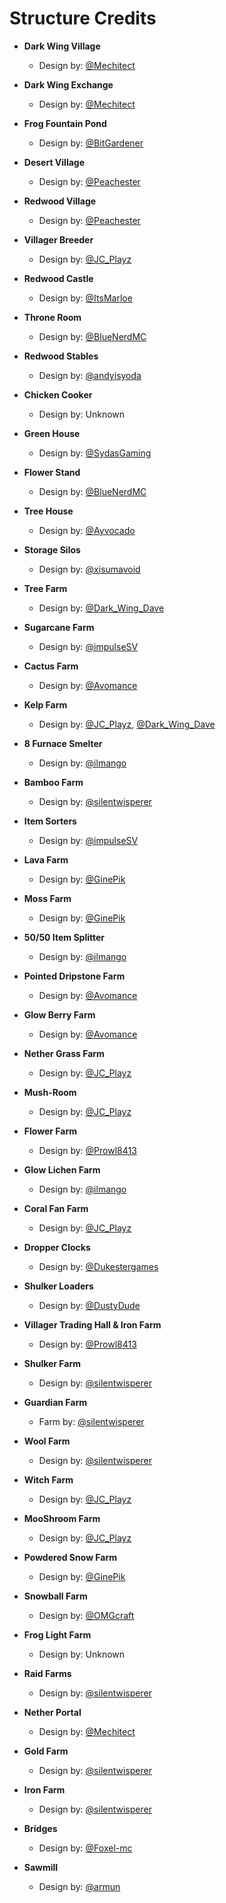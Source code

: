 # Structure Credits

- **Dark Wing Village**
  - Design by: [@Mechitect](https://www.youtube.com/user/Mechitect)

- **Dark Wing Exchange**
  - Design by: [@Mechitect](https://www.youtube.com/user/Mechitect)

- **Frog Fountain Pond**
  - Design by: [@BitGardener](https://www.youtube.com/user/BitGardener)

- **Desert Village**
  - Design by: [@Peachester](https://www.youtube.com/user/Peachester)

- **Redwood Village**
  - Design by: [@Peachester](https://www.youtube.com/user/Peachester)

- **Villager Breeder**
  - Design by: [@JC_Playz](https://www.youtube.com/user/JC_Playz)

- **Redwood Castle**
  - Design by: [@ItsMarloe](https://www.youtube.com/user/ItsMarloe)

- **Throne Room**
  - Design by: [@BlueNerdMC](https://www.youtube.com/user/BlueNerdMC)

- **Redwood Stables**
  - Design by: [@andyisyoda](https://www.youtube.com/user/andyisyoda)

- **Chicken Cooker**
  - Design by: Unknown

- **Green House**
  - Design by: [@SydasGaming](https://www.youtube.com/user/SydasGaming)

- **Flower Stand**
  - Design by: [@BlueNerdMC](https://www.youtube.com/user/BlueNerdMC)

- **Tree House**
  - Design by: [@Ayvocado](https://www.youtube.com/user/Ayvocado)

- **Storage Silos**
  - Design by: [@xisumavoid](https://www.youtube.com/user/xisumavoid)

- **Tree Farm**
  - Design by: [@Dark_Wing_Dave](https://www.youtube.com/channel/UCp16gEGotQs-6trjEZpOYjg)

- **Sugarcane Farm**
  - Design by: [@impulseSV](https://www.youtube.com/user/impulseSV)

- **Cactus Farm**
  - Design by: [@Avomance](https://www.youtube.com/user/Avomance)

- **Kelp Farm**
  - Design by: [@JC_Playz](https://www.youtube.com/user/JC_Playz), [@Dark_Wing_Dave](https://www.youtube.com/channel/UCp16gEGotQs-6trjEZpOYjg)

- **8 Furnace Smelter**
  - Design by: [@ilmango](https://www.youtube.com/user/ilmango)

- **Bamboo Farm**
  - Design by: [@silentwisperer](https://www.youtube.com/user/silentwisperer)

- **Item Sorters**
  - Design by: [@impulseSV](https://www.youtube.com/user/impulseSV)

- **Lava Farm**
  - Design by: [@GinePik](https://www.youtube.com/user/GinePik)

- **Moss Farm**
  - Design by: [@GinePik](https://www.youtube.com/user/GinePik)

- **50/50 Item Splitter**
  - Design by: [@ilmango](https://www.youtube.com/user/ilmango)

- **Pointed Dripstone Farm**
  - Design by: [@Avomance](https://www.youtube.com/user/Avomance)

- **Glow Berry Farm**
  - Design by: [@Avomance](https://www.youtube.com/user/Avomance)

- **Nether Grass Farm**
  - Design by: [@JC_Playz](https://www.youtube.com/user/JC_Playz)

- **Mush-Room**
  - Design by: [@JC_Playz](https://www.youtube.com/user/JC_Playz)

- **Flower Farm**
  - Design by: [@Prowl8413](https://www.youtube.com/user/Prowl8413)

- **Glow Lichen Farm**
  - Design by: [@ilmango](https://www.youtube.com/user/ilmango)

- **Coral Fan Farm**
  - Design by: [@JC_Playz](https://www.youtube.com/user/JC_Playz)

- **Dropper Clocks**
  - Design by: [@Dukestergames](https://www.youtube.com/user/Dukestergames)

- **Shulker Loaders**
  - Design by: [@DustyDude](https://www.youtube.com/user/DustyDude)

- **Villager Trading Hall & Iron Farm**
  - Design by: [@Prowl8413](https://www.youtube.com/user/Prowl8413)

- **Shulker Farm**
  - Design by: [@silentwisperer](https://www.youtube.com/user/silentwisperer)

- **Guardian Farm**
  - Farm by: [@silentwisperer](https://www.youtube.com/user/silentwisperer)

- **Wool Farm**
  - Design by: [@silentwisperer](https://www.youtube.com/user/silentwisperer)

- **Witch Farm**
  - Design by: [@JC_Playz](https://www.youtube.com/user/JC_Playz)

- **MooShroom Farm**
  - Design by: [@JC_Playz](https://www.youtube.com/user/JC_Playz)

- **Powdered Snow Farm**
  - Design by: [@GinePik](https://www.youtube.com/user/GinePik)

- **Snowball Farm**
  - Design by: [@OMGcraft](https://www.youtube.com/user/OMGcraft)

- **Frog Light Farm**
  - Design by: Unknown

- **Raid Farms**
  - Design by: [@silentwisperer](https://www.youtube.com/user/silentwisperer)

- **Nether Portal**
  - Design by: [@Mechitect](https://www.youtube.com/user/Mechitect)

- **Gold Farm**
  - Design by: [@silentwisperer](https://www.youtube.com/user/silentwisperer)

- **Iron Farm**
  - Design by: [@silentwisperer](https://www.youtube.com/user/silentwisperer)

- **Bridges**
  - Design by: [@Foxel-mc](https://www.youtube.com/user/FoxelMC)

- **Sawmill**
  - Design by: [@armun](https://www.youtube.com/user/armun)
